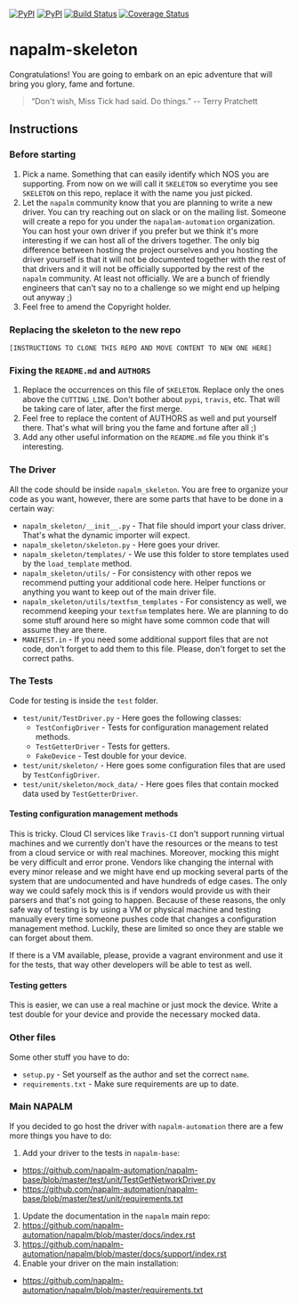 [![PyPI](https://img.shields.io/pypi/v/napalm-skeleton.svg)](https://pypi.python.org/pypi/napalm-skeleton)
[![PyPI](https://img.shields.io/pypi/dm/napalm-skeleton.svg)](https://pypi.python.org/pypi/napalm-skeleton)
[![Build Status](https://travis-ci.org/napalm-automation/napalm-skeleton.svg?branch=master)](https://travis-ci.org/napalm-automation/napalm-skeleton)
[![Coverage Status](https://coveralls.io/repos/github/napalm-automation/napalm-napalm-skeleton/badge.svg?branch=master)](https://coveralls.io/github/napalm-automation/napalm-napalm-skeleton)


# napalm-skeleton

Congratulations! You are going to embark on an epic adventure that will bring you glory, fame and
fortune.

> “Don't wish, Miss Tick had said. Do things.”
> -- Terry Pratchett

## Instructions

### Before starting

1. Pick a name. Something that can easily identify which NOS you are supporting. From now on we will
call it `SKELETON` so everytime you see `SKELETON` on this repo, replace it with the name you just
picked.
1. Let the `napalm` community know that you are planning to write a new driver. You can try reaching
out on slack or on the mailing list. Someone will create a repo for you under the
`napalam-automation` organization. You can host your own driver if you prefer but we think
it's more interesting if we can host all of the drivers together. The only big difference between
hosting the project ourselves and you hosting the driver yourself is that it will not be documented
together with the rest of that drivers and it will not be officially supported by the rest of the
`napalm` community. At least not officially. We are a bunch of friendly engineers that can't say no
to a challenge so we might end up helping out anyway ;)
1. Feel free to amend the Copyright holder.

### Replacing the skeleton to the new repo

`[INSTRUCTIONS TO CLONE THIS REPO AND MOVE CONTENT TO NEW ONE HERE]`

### Fixing the `README.md` and `AUTHORS`

1. Replace the occurrences on this file of `SKELETON`. Replace only the ones above
the `CUTTING_LINE`. Don't bother about `pypi`, `travis`, etc. That will be taking care of later,
after the first merge.
1. Feel free to replace the content of AUTHORS as well and put yourself there. That's what will
bring you the fame and fortune after all ;)
1. Add any other useful information on the `README.md` file you think it's interesting.

### The Driver

All the code should be inside `napalm_skeleton`. You are free to organize your code as you want,
however, there are some parts that have to be done in a certain way:

* `napalm_skeleton/__init__.py` - That file should import your class driver. That's what the
dynamic importer will expect.
* `napalm_skeleton/skeleton.py` - Here goes your driver.
* `napalm_skeleton/templates/` - We use this folder to store templates used by the `load_template`
method.
* `napalm_skeleton/utils/` - For consistency with other repos we recommend putting your additional
code here. Helper functions or anything you want to keep out of the main driver file.
* `napalm_skeleton/utils/textfsm_templates` - For consistency as well, we recommend keeping your
`textfsm` templates here. We are planning to do some stuff around here so might have some common
code that will assume they are there.
* `MANIFEST.in` - If you need some additional support files that are not code, don't forget to add
them to this file. Please, don't forget to set the correct paths.

### The Tests

Code for testing is inside the `test` folder.

* `test/unit/TestDriver.py` - Here goes the following classes:
  * `TestConfigDriver` - Tests for configuration management related methods.
  * `TestGetterDriver` - Tests for getters.
  * `FakeDevice` - Test double for your device.
* `test/unit/skeleton/` - Here goes some configuration files that are used by `TestConfigDriver`.
* `test/unit/skeleton/mock_data/` - Here goes files that contain mocked data used by
                                    `TestGetterDriver`.

#### Testing configuration management methods

This is tricky. Cloud CI services like `Travis-CI` don't support running virtual machines and
we currently don't have the resources or the means to test from a cloud service or with real
machines. Moreover, mocking this might be very difficult and error prone. Vendors like changing
the internal with every minor release and we might have end up mocking several parts of the system
that are undocumented and have hundreds of edge cases. The only way we could safely mock this is
if vendors would provide us with their parsers and that's not going to happen. Because of these
reasons, the only safe way of testing is by using a VM or physical machine and testing manually
every time someone pushes code that changes a configuration management method. Luckily, these are
limited so once they are stable we can forget about them.

If there is a VM available, please, provide a vagrant environment and use it for the tests,
that way other developers will be able to test as well.

#### Testing getters

This is easier, we can use a real machine or just mock the device. Write a test double for your
device and provide the necessary mocked data.

### Other files

Some other stuff you have to do:

* `setup.py` - Set yourself as the author and set the correct `name`.
* `requirements.txt` - Make sure requirements are up to date.

### Main NAPALM

If you decided to go host the driver with `napalm-automation` there are a few more things you have
to do:

1. Add your driver to the tests in `napalm-base`:
  * https://github.com/napalm-automation/napalm-base/blob/master/test/unit/TestGetNetworkDriver.py
  * https://github.com/napalm-automation/napalm-base/blob/master/test/unit/requirements.txt
1. Update the documentation in the `napalm` main repo:
  1. https://github.com/napalm-automation/napalm/blob/master/docs/index.rst
  1. https://github.com/napalm-automation/napalm/blob/master/docs/support/index.rst
1. Enable your driver on the main installation:
  * https://github.com/napalm-automation/napalm/blob/master/requirements.txt

